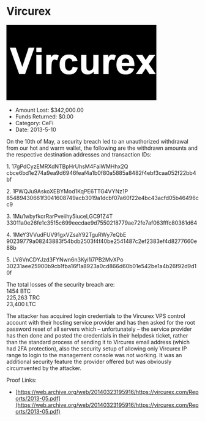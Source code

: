 # Vircurex
![Vircurex](/rektimages/Vircurex.png)
- Amount Lost: $342,000.00
- Funds Returned: $0.00
- Category: CeFi
- Date: 2013-5-10

On the 10th of May, a security breach led to an unauthorized withdrawal from our hot and warm wallet, the following are the withdrawn amounts and the respective destination addresses and transaction IDs:  
  
1\. 17gPdCyzEMRXdNTBpHrUhsM4FaiWMHhx2Q  
cbce6bd1e274a9ea9d6946feaf4a1b0f80a5885a8482f4ebf3caa052f22bb4bf  
  
2\. 1PWQJu9AskoXEBYMod1KqPE6TTG4VYNz1P  
85489430661f3041608749acb3019a1dcbf07a60f22e4bc43acfd05b46496cc9  
  
3\. 1Mu1wbyfkcrRarPveiihy5iuceLGC91Z4T  
33011a0e26fe1c3515c699eecdae9d7550218779ae72fe7af063fffc80361d64  
  
4\. 1MeY3VVudFUV91gxVZsaY92TguRWy7eQbE  
90239779a08243883f54bdb2503f4f40be2541487c2ef2383ef4d8277660e88b  
  
5\. LV8VnCDYJzd3FYNwn6n3Kyi1i7PB2MvXPo  
30231aee25900b9cb1fba16f1a8923a0cd866d60b01e542be1a4b26f92d9d10f  
  
The total losses of the security breach are:  
1454 BTC  
225,263 TRC  
23,400 LTC  
  
The attacker has acquired login credentials to the Vircurex VPS control account with their hosting service provider and has then asked for the root password reset of all servers which – unfortunately – the service provider has then done and posted the credentials in their helpdesk ticket, rather than the standard process of sending it to Vircurex email address (which had 2FA protection), also the security setup of allowing only Vircurex IP range to login to the management console was not working. It was an additional security feature the provider offered but was obviously circumvented by the attacker.


Proof Links:
- [https://web.archive.org/web/20140323195916/https://vircurex.com/Reports/2013-05.pdf](https://web.archive.org/web/20140323195916/https://vircurex.com/Reports/2013-05.pdf)


